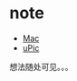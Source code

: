 # note

<!--
 * @Author: rich1e
 * @Date: 2022-08-01 16:19:42
 * @LastEditors: rich1e
 * @LastEditTime: 2022-08-01 17:36:42
-->

- [Mac](/note/mac.md)
- [uPic](/note/uPic.md)

想法随处可见。。。
